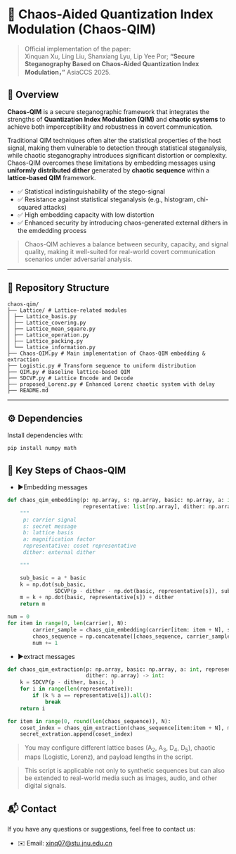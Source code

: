 # 🔐 Chaos-Aided Quantization Index Modulation (Chaos-QIM)
> Official implementation of the paper:  
> Xinquan Xu, Ling Liu, Shanxiang Lyu, Lip Yee Por; **“Secure Steganography Based on Chaos-Aided Quantization Index Modulation，”** AsiaCCS 2025.


## 📘 Overview
**Chaos-QIM** is a secure steganographic framework that integrates the strengths of **Quantization Index Modulation (QIM)** and **chaotic systems** to achieve both imperceptibility and robustness in covert communication.


Traditional QIM techniques often alter the statistical properties of the host signal, making them vulnerable to detection through statistical steganalysis, while chaotic steganography introduces significant distortion or complexity. Chaos-QIM overcomes these limitations by embedding messages using **uniformly distributed dither** generated by **chaotic sequence** within a **lattice-based QIM** framework.
- ✅ Statistical indistinguishability of the stego-signal  
- ✅ Resistance against statistical steganalysis (e.g., histogram, chi-squared attacks)  
- ✅ High embedding capacity with low distortion  
- ✅ Enhanced security by introducing chaos-generated external dithers in the emdedding process

> Chaos-QIM achieves a balance between security, capacity, and signal quality, making it well-suited for real-world covert communication scenarios under adversarial analysis.


---

## 📂 Repository Structure
```
chaos-qim/
├── Lattice/ # Lattice-related modules
│ ├── Lattice_basis.py
│ ├── Lattice_covering.py
│ ├── Lattice_mean_square.py
│ ├── Lattice_operation.py
│ ├── Lattice_packing.py
│ └── lattice_information.py
├── Chaos-QIM.py # Main implementation of Chaos-QIM embedding & extraction
├── Logistic.py # Transform sequence to uniform distribution
├── QIM.py # Baseline lattice-based QIM
├── SDCVP.py # Lattice Encode and Decode
├── proposed_Lorenz.py # Enhanced Lorenz chaotic system with delay
├── README.md
```
---

## ⚙️ Dependencies
Install dependencies with:
```bash
pip install numpy math
```

## 🔑 Key Steps of Chaos-QIM
- ▶️Embedding messages
```python
def chaos_qim_embedding(p: np.array, s: np.array, basic: np.array, a: int,
                        representative: list[np.array], dither: np.array) -> np.array:
    """
     p: carrier signal
     s: secret message
     b: lattice basis
     a: magnification factor
     representative: coset representative
     dither: external dither

    """

    sub_basic = a * basic
    k = np.dot(sub_basic,
               SDCVP(p - dither - np.dot(basic, representative[s]), sub_basic))
    m = k + np.dot(basic, representative[s]) + dither
    return m

num = 0
for item in range(0, len(carrier), N):
        carrier_sample = chaos_qim_embedding(carrier[item: item + N], secret[num], m, alpha, coset_representative,edf_dither3[item:item + N])
        chaos_sequence = np.concatenate([chaos_sequence, carrier_sample])
        num += 1
```

- ▶️extract messages
```python
def chaos_qim_extraction(p: np.array, basic: np.array, a: int, representative: list[np.array],
                         dither: np.array) -> int:
    k = SDCVP(p - dither, basic, )
    for i in range(len(representative)):
        if (k % a == representative[i]).all():
            break
    return i

for item in range(0, round(len(chaos_sequence)), N):
    coset_index = chaos_qim_extraction(chaos_sequence[item:item + N], m, alpha, coset_representative, edf_dither3[item:item + N])
    secret_extration.append(coset_index)
```
> You may configure different lattice bases (A<sub>2</sub>, A<sub>3</sub>, D<sub>4</sub>, D<sub>5</sub>), chaotic maps (Logistic, Lorenz), and payload lengths in the script.

> This script is applicable not only to synthetic sequences but can also be extended to real-world media such as images, audio, and other digital signals.

## 📬 Contact
If you have any questions or suggestions, feel free to contact us:
- ✉️ Email: xinq07@stu.jnu.edu.cn



